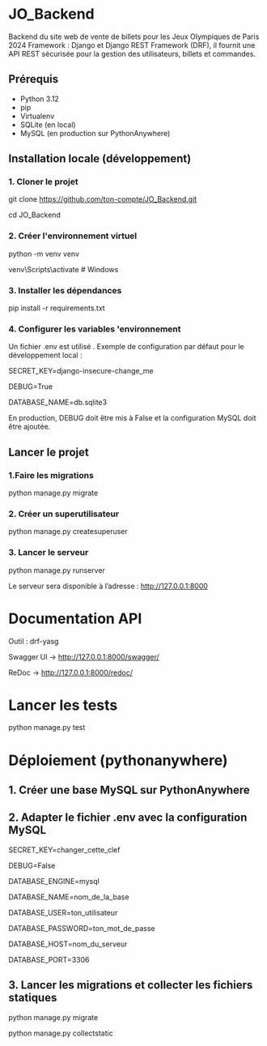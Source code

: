 # JO_Backend

Backend du site web de vente de billets pour les Jeux Olympiques de Paris 2024 
Framework :  Django et Django REST Framework (DRF), il fournit une API REST sécurisée pour la gestion des utilisateurs, billets et commandes.


## Prérequis

- Python 3.12  
- pip 
- Virtualenv  
- SQLite (en local)  
- MySQL (en production sur PythonAnywhere)  

## Installation locale (développement)

### 1. Cloner le projet

git clone https://github.com/ton-compte/JO_Backend.git

cd JO_Backend

### 2. Créer l'environnement virtuel

python -m venv venv

venv\Scripts\activate      # Windows

### 3. Installer les dépendances

pip install -r requirements.txt

### 4. Configurer les variables 'environnement

Un fichier .env est utilisé . Exemple de configuration par défaut pour le développement local :

SECRET_KEY=django-insecure-change_me

DEBUG=True

DATABASE_NAME=db.sqlite3

En production, DEBUG doit être mis à False et la configuration MySQL doit être ajoutée.

## Lancer le projet

### 1.Faire les migrations

python manage.py migrate

### 2. Créer un superutilisateur

python manage.py createsuperuser

### 3. Lancer le serveur

python manage.py runserver

Le serveur sera disponible à l’adresse : http://127.0.0.1:8000

# Documentation API

Outil : drf-yasg

Swagger UI → http://127.0.0.1:8000/swagger/

ReDoc → http://127.0.0.1:8000/redoc/

# Lancer les tests

python manage.py test

# Déploiement (pythonanywhere)

## 1. Créer une base MySQL sur PythonAnywhere

## 2. Adapter le fichier .env avec la configuration MySQL

SECRET_KEY=changer_cette_clef

DEBUG=False

DATABASE_ENGINE=mysql

DATABASE_NAME=nom_de_la_base

DATABASE_USER=ton_utilisateur

DATABASE_PASSWORD=ton_mot_de_passe

DATABASE_HOST=nom_du_serveur

DATABASE_PORT=3306

## 3. Lancer les migrations et collecter les fichiers statiques

python manage.py migrate

python manage.py collectstatic



